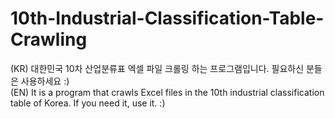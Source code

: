 # 10th-Industrial-Classification-Table-Crawling
(KR) 대한민국 10차 산업분류표 엑셀 파일 크롤링 하는 프로그램입니다. 필요하신 분들은 사용하세요 :)  
(EN) It is a program that crawls Excel files in the 10th industrial classification table of Korea. If you need it, use it. :)
